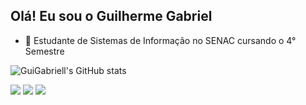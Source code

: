 ## Olá! Eu sou o Guilherme Gabriel

- 🔭 Estudante de Sistemas de Informação no SENAC cursando o 4° Semestre

![GuiGabriell's GitHub stats](https://github-readme-stats.vercel.app/api?username=guigabriell&show_icons=true&theme=dark)



<div> 
  <a href="https://instagram.com/c.m.gui" target="_blank"><img src="https://img.shields.io/badge/-Instagram-%23E4405F?style=for-the-badge&logo=instagram&logoColor=white" target="_blank"></a>
  <a href = "mailto:guicorreia096@gmail.com"><img src="https://img.shields.io/badge/-Gmail-%23333?style=for-the-badge&logo=gmail&logoColor=white" target="_blank"></a>
  <a href="https://www.linkedin.com/in/guilherme-correa-971667223" target="_blank"><img src="https://img.shields.io/badge/-LinkedIn-%230077B5?style=for-the-badge&logo=linkedin&logoColor=white" target="_blank"></a> 
  
</div>
